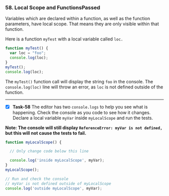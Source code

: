 ### 58. Local Scope and FunctionsPassed

Variables which are declared within a function, as well as the function parameters, have local scope. That means they are only visible within that function.

Here is a function `myTest` with a local variable called `loc.`
```js
function myTest() {
  var loc = "foo";
  console.log(loc);
}
myTest();
console.log(loc);
```
The `myTest()` function call will display the string `foo` in the console. The `console.log(loc)` line will throw an error, as `loc` is not defined outside of the function.
**************************************************
- [x] **Task-58** The editor has two `console.logs` to help you see what is happening. Check the console as you code to see how it changes. Declare a local variable `myVar` inside `myLocalScope` and run the tests.

**Note: The console will still display `ReferenceError: myVar is not defined,` but this will not cause the tests to fail.**



```js
function myLocalScope() {

  // Only change code below this line

  console.log('inside myLocalScope', myVar);
}
myLocalScope();

// Run and check the console
// myVar is not defined outside of myLocalScope
console.log('outside myLocalScope', myVar);